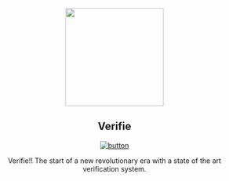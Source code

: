 <div align="center">
    <img src="https://cdn.discordapp.com/attachments/694149319959511051/702438849065910342/third.png" height="200" width="200">
    <h2>Verifie</h2> 
    
   [![button](https://cdn.discordapp.com/attachments/694149319959511051/702445028882120774/Group_1.png)](https://discordapp.com/oauth2/authorize?client_id=700970111007457291&permissions=4701493289&scope=bot)
 <p align="center">
 <p> Verifie!! The start of a new revolutionary era with a state of the art verification system. </p>
 </p>
</div>

